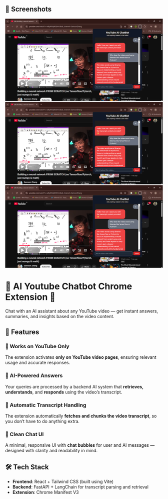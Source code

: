 ## 📸 Screenshots

![](frontend/public/Screenshot1.png)
![](frontend/public/Screenshot1.png)
![](frontend/public/Screenshot1.png)

# 💬 AI Youtube Chatbot Chrome Extension 🤖

Chat with an AI assistant about any YouTube video — get instant answers, summaries, and insights based on the video content.

## 🚀 Features

### 🎯 Works on YouTube Only  
The extension activates **only on YouTube video pages**, ensuring relevant usage and accurate responses.

### 🧠 AI-Powered Answers  
Your queries are processed by a backend AI system that **retrieves, understands**, and **responds** using the video’s transcript.

### 🧾 Automatic Transcript Handling  
The extension automatically **fetches and chunks the video transcript**, so you don’t have to do anything extra.

### 💬 Clean Chat UI  
A minimal, responsive UI with **chat bubbles** for user and AI messages — designed with clarity and readability in mind.

## 🛠️ Tech Stack

- **Frontend**: React + Tailwind CSS (built using Vite)
- **Backend**: FastAPI + LangChain for transcript parsing and retrieval
- **Extension**: Chrome Manifest V3
